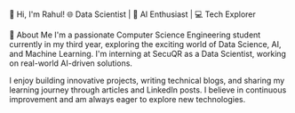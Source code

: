 
👋 Hi, I'm Rahul!
🌐 Data Scientist | 🧠 AI Enthusiast | 💻 Tech Explorer

🚀 About Me
I'm a passionate Computer Science Engineering student currently in my third year, exploring the exciting world of Data Science, AI, and Machine Learning. I'm interning at SecuQR as a Data Scientist, working on real-world AI-driven solutions.

I enjoy building innovative projects, writing technical blogs, and sharing my learning journey through articles and LinkedIn posts. I believe in continuous improvement and am always eager to explore new technologies.


